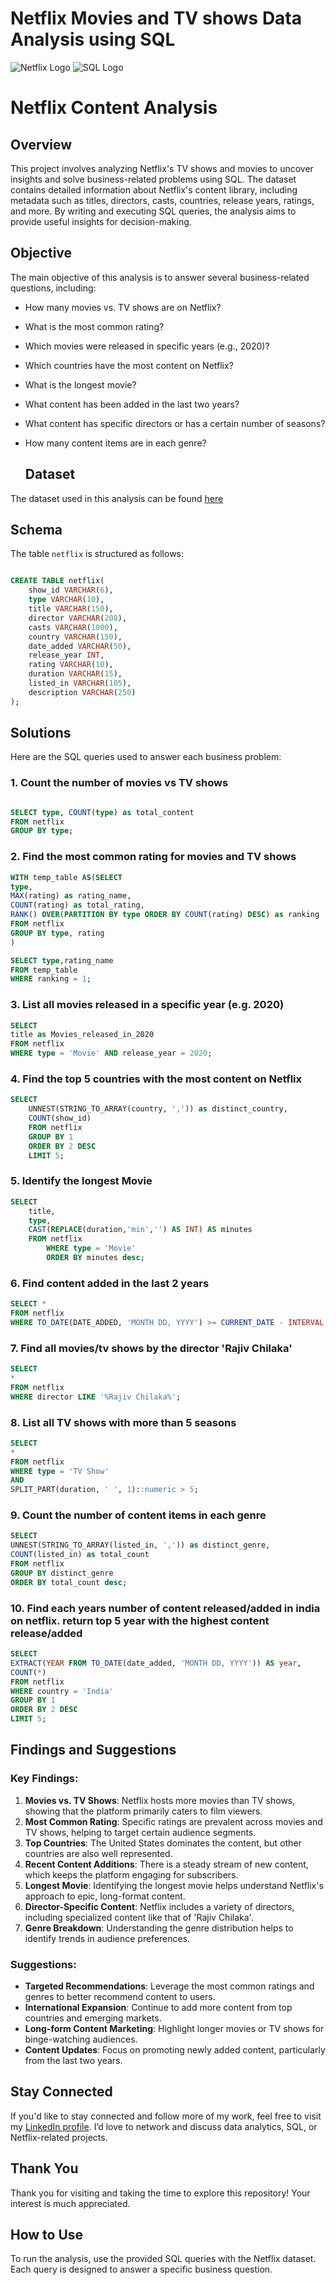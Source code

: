 # Netflix Movies and TV shows Data Analysis using SQL

![Netflix Logo](https://github.com/Himanshu-afk-gg/netflix_sql_project/blob/main/Netflix%20logo.png) ![SQL Logo](https://github.com/Himanshu-afk-gg/netflix_sql_project/blob/main/sql%20logo.png)

# Netflix Content Analysis

## Overview
This project involves analyzing Netflix's TV shows and movies to uncover insights and solve business-related problems using SQL. The dataset contains detailed information about Netflix's content library, including metadata such as titles, directors, casts, countries, release years, ratings, and more. By writing and executing SQL queries, the analysis aims to provide useful insights for decision-making.

## Objective
The main objective of this analysis is to answer several business-related questions, including:
- How many movies vs. TV shows are on Netflix?
- What is the most common rating?
- Which movies were released in specific years (e.g., 2020)?
- Which countries have the most content on Netflix?
- What is the longest movie?
- What content has been added in the last two years?
- What content has specific directors or has a certain number of seasons?
- How many content items are in each genre?

  ## Dataset

The dataset used in this analysis can be found [here](https://www.kaggle.com/datasets/shivamb/netflix-shows)


## Schema
The table `netflix` is structured as follows:

```sql

CREATE TABLE netflix(
    show_id VARCHAR(6),
    type VARCHAR(10),
    title VARCHAR(150),
    director VARCHAR(208),
    casts VARCHAR(1000),
    country VARCHAR(150),
    date_added VARCHAR(50),
    release_year INT,
    rating VARCHAR(10),
    duration VARCHAR(15),
    listed_in VARCHAR(105),
    description VARCHAR(250)
);

```

## Solutions
Here are the SQL queries used to answer each business problem:


### 1. Count the number of movies vs TV shows
```sql

SELECT type, COUNT(type) as total_content
FROM netflix
GROUP BY type;

```

### 2. Find the most common rating for movies and TV shows
```sql
WITH temp_table AS(SELECT
type,
MAX(rating) as rating_name,
COUNT(rating) as total_rating,
RANK() OVER(PARTITION BY type ORDER BY COUNT(rating) DESC) as ranking
FROM netflix
GROUP BY type, rating
)

SELECT type,rating_name
FROM temp_table
WHERE ranking = 1;

```

### 3. List all movies released in a specific year (e.g. 2020)
```sql
SELECT
title as Movies_released_in_2020
FROM netflix
WHERE type = 'Movie' AND release_year = 2020;

```

### 4. Find the top 5 countries with the most content on Netflix
```sql
SELECT
	UNNEST(STRING_TO_ARRAY(country, ',')) as distinct_country,
	COUNT(show_id)
	FROM netflix
	GROUP BY 1
	ORDER BY 2 DESC
	LIMIT 5;


```

### 5. Identify the longest Movie
```sql
SELECT
	title,
	type,
	CAST(REPLACE(duration,'min','') AS INT) AS minutes
	FROM netflix
		WHERE type = 'Movie'
		ORDER BY minutes desc;

```

### 6. Find content added in the last 2 years
```sql
SELECT *
FROM netflix
WHERE TO_DATE(DATE_ADDED, 'MONTH DD, YYYY') >= CURRENT_DATE - INTERVAL '2 years'

```

### 7. Find all movies/tv shows by the director 'Rajiv Chilaka'
```sql
SELECT
*
FROM netflix
WHERE director LIKE '%Rajiv Chilaka%';

```

### 8. List all TV shows with more than 5 seasons
```sql
SELECT
*
FROM netflix
WHERE type = 'TV Show'
AND
SPLIT_PART(duration, ' ', 1)::numeric > 5;

```

### 9. Count the number of content items in each genre
```sql
SELECT
UNNEST(STRING_TO_ARRAY(listed_in, ',')) as distinct_genre,
COUNT(listed_in) as total_count
FROM netflix
GROUP BY distinct_genre
ORDER BY total_count desc;

```

### 10. Find each years number of content released/added in india on netflix. return top 5 year with the highest content release/added
```sql
SELECT 
EXTRACT(YEAR FROM TO_DATE(date_added, 'MONTH DD, YYYY')) AS year,
COUNT(*)
FROM netflix
WHERE country = 'India'
GROUP BY 1
ORDER BY 2 DESC
LIMIT 5;

```

## Findings and Suggestions

### Key Findings:
1. **Movies vs. TV Shows**: Netflix hosts more movies than TV shows, showing that the platform primarily caters to film viewers.
2. **Most Common Rating**: Specific ratings are prevalent across movies and TV shows, helping to target certain audience segments.
3. **Top Countries**: The United States dominates the content, but other countries are also well represented.
4. **Recent Content Additions**: There is a steady stream of new content, which keeps the platform engaging for subscribers.
5. **Longest Movie**: Identifying the longest movie helps understand Netflix's approach to epic, long-format content.
6. **Director-Specific Content**: Netflix includes a variety of directors, including specialized content like that of 'Rajiv Chilaka'.
7. **Genre Breakdown**: Understanding the genre distribution helps to identify trends in audience preferences.

### Suggestions:
- **Targeted Recommendations**: Leverage the most common ratings and genres to better recommend content to users.
- **International Expansion**: Continue to add more content from top countries and emerging markets.
- **Long-form Content Marketing**: Highlight longer movies or TV shows for binge-watching audiences.
- **Content Updates**: Focus on promoting newly added content, particularly from the last two years.

## Stay Connected
If you'd like to stay connected and follow more of my work, feel free to visit my [LinkedIn profile](https://www.linkedin.com/in/himanshu-jaiswal-a9a30222a/). I’d love to network and discuss data analytics, SQL, or Netflix-related projects.

## Thank You
Thank you for visiting and taking the time to explore this repository! Your interest is much appreciated.


## How to Use
To run the analysis, use the provided SQL queries with the Netflix dataset. Each query is designed to answer a specific business question.
